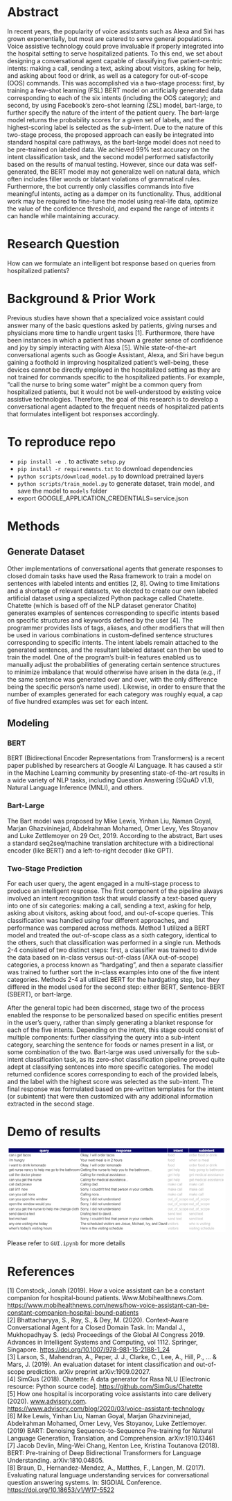 # Abstract
In recent years, the popularity of voice assistants such as Alexa and Siri has grown exponentially, but most are catered to serve general populations. Voice assistive technology could prove invaluable if properly integrated into the hospital setting to serve hospitalized patients. To this end, we set about designing a conversational agent capable of classifying five patient-centric intents: making a call, sending a text, asking about visitors, asking for help, and asking about food or drink, as well as a category for out-of-scope (OOS) commands. This was accomplished via a two-stage process: first, by training a few-shot learning (FSL) BERT model on artificially generated data corresponding to each of the six intents (including the OOS category); and second, by using Facebook’s zero-shot learning (ZSL) model, bart-large, to further specify the nature of the intent of the patient query. The bart-large model returns the probability scores for a given set of labels, and the highest-scoring label is selected as the sub-intent. Due to the nature of this two-stage process, the proposed approach can easily be integrated into standard hospital care pathways, as the bart-large model does not need to be pre-trained on labeled data. We achieved 99% test accuracy on the intent classification task, and the second model performed satisfactorily based on the results of manual testing. However, since our data was self-generated, the BERT model may not generalize well on natural data, which often includes filler words or blatant violations of grammatical rules. Furthermore, the bot currently only classifies commands into five meaningful intents, acting as a damper on its functionality. Thus, additional work may be required to fine-tune the model using real-life data, optimize the value of the confidence threshold, and expand the range of intents it can handle while maintaining accuracy. 



# Research Question
How can we formulate an intelligent bot response based on queries from hospitalized patients?

# Background & Prior Work
Previous studies have shown that a specialized voice assistant could answer many of the basic questions asked by patients, giving nurses and physicians more time to handle urgent tasks [1]. Furthermore, there have been instances in which a patient has shown a greater sense of confidence and joy by simply interacting with Alexa [5]. While state-of-the-art conversational agents such as Google Assistant, Alexa, and Siri have begun gaining a foothold in improving hospitalized patient’s well-being, these devices cannot be directly employed in the hospitalized setting as they are not trained for commands specific to the hospitalized patients. For example, “call the nurse to bring some water” might be a common query from hospitalized patients, but it would not be well-understood by existing voice assistive technologies. Therefore, the goal of this research is to develop a conversational agent adapted to the frequent needs of hospitalized patients that formulates intelligent bot responses accordingly. 

# To reproduce repo
* `pip install -e .` to activate `setup.py`
* `pip install -r requirements.txt` to download dependencies
* `python scripts/download_model.py` to download pretrained layers
* `python scripts/train_model.py` to generate dataset, train model, and save the model to `models` folder
* export GOOGLE_APPLICATION_CREDENTIALS=service.json

# Methods
## Generate Dataset
Other implementations of conversational agents that generate responses to closed domain tasks have used the Rasa framework to train a model on sentences with labeled intents and entities [2, 8]. Owing to time limitations and a shortage of relevant datasets, we elected to create our own labeled artificial dataset using a specialized Python package called Chatette. Chatette (which is based off of the NLP dataset generator Chatito) generates examples of sentences corresponding to specific intents based on specific structures and keywords defined by the user [4]. The programmer provides lists of tags, aliases, and other modifiers that will then be used in various combinations in custom-defined sentence structures corresponding to specific intents. The intent labels remain attached to the generated sentences, and the resultant labeled dataset can then be used to train the model. One of the program’s built-in features enabled us to manually adjust the probabilities of generating certain sentence structures to minimize imbalance that would otherwise have arisen in the data (e.g., if the same sentence was generated over and over, with the only difference being the specific person’s name used). Likewise, in order to ensure that the number of examples generated for each category was roughly equal, a cap of five hundred examples was set for each intent.

## Modeling
### BERT
BERT (Bidirectional Encoder Representations from Transformers) is a recent paper published by researchers at Google AI Language. It has caused a stir in the Machine Learning community by presenting state-of-the-art results in a wide variety of NLP tasks, including Question Answering (SQuAD v1.1), Natural Language Inference (MNLI), and others.

### Bart-Large
The Bart model was proposed by Mike Lewis, Yinhan Liu, Naman Goyal, Marjan Ghazvininejad, Abdelrahman Mohamed, Omer Levy, Ves Stoyanov and Luke Zettlemoyer on 29 Oct, 2019. According to the abstract, Bart uses a standard seq2seq/machine translation architecture with a bidirectional encoder (like BERT) and a left-to-right decoder (like GPT).

### Two-Stage Prediction
For each user query, the agent engaged in a multi-stage process to produce an intelligent response. The first component of the pipeline always involved an intent recognition task that would classify a text-based query into one of six categories: making a call, sending a text, asking for help, asking about visitors, asking about food, and out-of-scope queries. This classification was handled using four different approaches, and performance was compared across methods. Method 1 utilized a BERT model and treated the out-of-scope class as a sixth category, identical to the others, such that classification was performed in a single run. Methods 2-4 consisted of two distinct steps: first, a classifier was trained to divide the data based on in-class versus out-of-class (AKA out-of-scope) categories, a process known as “hardgating”, and then a separate classifier was trained to further sort the in-class examples into one of the five intent categories. Methods 2-4 all utilized BERT for the hardgating step, but they differed in the model used for the second step: either BERT, Sentence-BERT (SBERT), or bart-large. 

After the general topic had been discerned, stage two of the process enabled the response to be personalized based on specific entities present in the user’s query, rather than simply generating a blanket response for each of the five intents. Depending on the intent, this stage could consist of multiple components: further classifying the query into a sub-intent category, searching the sentence for foods or names present in a list, or some combination of the two. Bart-large was used universally for the sub-intent classification task, as its zero-shot classification pipeline proved quite adept at classifying sentences into more specific categories. The model returned confidence scores corresponding to each of the provided labels, and the label with the highest score was selected as the sub-intent. The final response was formulated based on pre-written templates for the intent (or subintent) that were then customized with any additional information extracted in the second stage. 

# Demo of results
<img src="images/demo.PNG">

Please refer to `GUI.ipynb` for more details

# References
[1] Comstock, Jonah  (2019). How a voice assistant can be a constant companion for hospital-bound patients. Www.Mobihealthnews.Com. https://www.mobihealthnews.com/news/how-voice-assistant-can-be-constant-companion-hospital-bound-patients <br>
[2] Bhattacharyya, S., Ray, S., & Dey, M. (2020). Context-Aware Conversational Agent for a Closed Domain Task. In: Mandal J., Mukhopadhyay S. (eds) Proceedings of the Global AI Congress 2019. Advances in Intelligent Systems and Computing, vol 1112. Springer, Singapore. https://doi.org/10.1007/978-981-15-2188-1_24 <br>
[3] Larson, S., Mahendran, A., Peper, J. J., Clarke, C., Lee, A., Hill, P., ... & Mars, J. (2019). An evaluation dataset for intent classification and out-of-scope prediction. arXiv preprint arXiv:1909.02027. <br>
[4] SimGus (2018). Chatette: A data generator for Rasa NLU [Electronic resource: Python source code]. https://github.com/SimGus/Chatette <br>
[5] How one hospital is incorporating voice assistants into care delivery (2020). www.advisory.com. https://www.advisory.com/blog/2020/03/voice-assistant-technology <br>
[6] Mike Lewis, Yinhan Liu, Naman Goyal, Marjan Ghazvininejad, Abdelrahman Mohamed, Omer Levy, Ves Stoyanov, Luke Zettlemoyer. (2019) BART: Denoising Sequence-to-Sequence Pre-training for Natural Language Generation, Translation, and Comprehension. 	arXiv:1910.13461 <br>
[7] Jacob Devlin, Ming-Wei Chang, Kenton Lee, Kristina Toutanova (2018). BERT: Pre-training of Deep Bidirectional Transformers for Language Understanding. 	arXiv:1810.04805. <br>
[8] Braun, D., Hernandez-Mendez, A., Matthes, F., Langen, M. (2017). Evaluating natural language understanding services for conversational question answering systems. In: SIGDIAL Conference. https://doi.org/10.18653/v1/W17-5522 <br>

